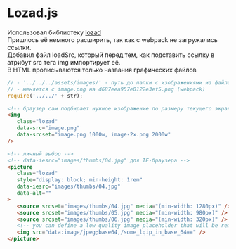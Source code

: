# Lozad.js

Использовал библиотеку [lozad](https://apoorv.pro/lozad.js/)  
Пришлось её немного расширить, так как с webpack не загружались ссылки.  
Добавил файл loadSrc, который перед тем, как подставить ссылку в атрибут src тега img импортирует её.  
В HTML прописываются только названия графических файлов

```javascript
// - '../../../assets/images/' - путь до папки с изображениями из файла loadSrc
// - меняется с image.png на d687eea957e0122e3ef5.png (webpack)
require('../../' + str);
```

```html
<!-- браузер сам подбирает нужное изображение по размеру текущего экрана -->
<img
   class="lozad"
   data-src="image.png"
   data-srcset="image.png 1000w, image-2x.png 2000w"
/>

<!-- личный выбор -->
<!-- data-iesrc="images/thumbs/04.jpg" для IE-браузера -->
<picture
   class="lozad"
   style="display: block; min-height: 1rem"
   data-iesrc="images/thumbs/04.jpg"
   data-alt=""
>
   <source srcset="images/thumbs/04.jpg" media="(min-width: 1280px)" />
   <source srcset="images/thumbs/05.jpg" media="(min-width: 980px)" />
   <source srcset="images/thumbs/06.jpg" media="(min-width: 320px)" />
   <!-- you can define a low quality image placeholder that will be removed when the picture is loaded -->
   <img src="data:image/jpeg;base64,/some_lqip_in_base_64==" />
</picture>
```
